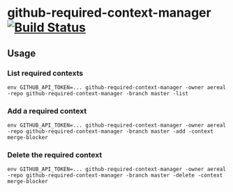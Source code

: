 # github-required-context-manager [![Build Status](https://travis-ci.org/aereal/github-required-context-manager.svg?branch=master)](https://travis-ci.org/aereal/github-required-context-manager)

## Usage

### List required contexts

```
env GITHUB_API_TOKEN=... github-required-context-manager -owner aereal -repo github-required-context-manager -branch master -list
```

### Add a required context

```
env GITHUB_API_TOKEN=... github-required-context-manager -owner aereal -repo github-required-context-manager -branch master -add -context merge-blocker
```

### Delete the required context

```
env GITHUB_API_TOKEN=... github-required-context-manager -owner aereal -repo github-required-context-manager -branch master -delete -context merge-blocker
```
